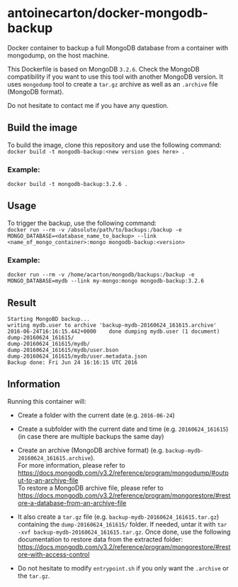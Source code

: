 # antoinecarton/docker-mongodb-backup
Docker container to backup a full MongoDB database from a container with mongodump, on the host machine.

This Dockerfile is based on MongoDB `3.2.6`. Check the MongoDB compatibility if you want to use this tool with another MongoDB version.
It uses `mongodump` tool to create a `tar.gz` archive as well as an `.archive` file (MongoDB format).

Do not hesitate to contact me if you have any question.

## Build the image
To build the image, clone this repository and use the following command:</br>
`docker build -t mongodb-backup:<new version goes here> .`

### Example:
`docker build -t mongodb-backup:3.2.6 .`

## Usage
To trigger the backup, use the following command:</br>
`docker run --rm -v /absolute/path/to/backups:/backup -e MONGO_DATABASE=<database_name_to_backup> --link <name_of_mongo_container>:mongo mongodb-backup:<version>`

### Example:
`docker run --rm -v /home/acarton/mongodb/backups:/backup -e MONGO_DATABASE=mydb --link my-mongo:mongo mongodb-backup:3.2.6`

## Result
    Starting MongoBD backup...
    writing mydb.user to archive 'backup-mydb-20160624_161615.archive'
    2016-06-24T16:16:15.442+0000	done dumping mydb.user (1 document)
    dump-20160624_161615/
    dump-20160624_161615/mydb/
    dump-20160624_161615/mydb/user.bson
    dump-20160624_161615/mydb/user.metadata.json
    Backup done: Fri Jun 24 16:16:15 UTC 2016

## Information
Running this container will:
- Create a folder with the current date (e.g. `2016-06-24`)

- Create a subfolder with the current date and time (e.g. `20160624_161615`) (in case there are multiple backups the same day)

- Create an archive (MongoDB archive format) (e.g. `backup-mydb-20160624_161615.archive`).</br>
For more information, please refer to https://docs.mongodb.com/v3.2/reference/program/mongodump/#output-to-an-archive-file</br>
To restore a MongoDB archive file, please refer to https://docs.mongodb.com/v3.2/reference/program/mongorestore/#restore-a-database-from-an-archive-file

- It also create a `tar.gz` file (e.g. `backup-mydb-20160624_161615.tar.gz`) containing the `dump-20160624_161615/` folder. If needed, untar it with `tar -xvf backup-mydb-20160624_161615.tar.gz`.
Once done, use the following documentation to restore data from the extracted folder: https://docs.mongodb.com/v3.2/reference/program/mongorestore/#restore-with-access-control

- Do not hesitate to modify `entrypoint.sh` if you only want the `.archive` or the `tar.gz`.

